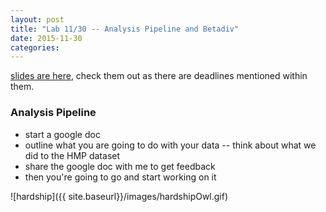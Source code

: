 ```yaml
---
layout: post
title: "Lab 11/30 -- Analysis Pipeline and Betadiv"
date: 2015-11-30
categories: 
---
```



[slides are here](https://docs.google.com/presentation/d/1PcQJV5CiPNyqvtXq9m3SycLFjTcKLntMBGYh1oluYlE/edit?usp=sharing), check them out as there are deadlines mentioned within them. 




### Analysis Pipeline 

- start a google doc
- outline what you are going to do with your data -- think about what we did to the HMP dataset
- share the google doc with me to get feedback 
- then you're going to go and start working on it

![hardship]({{ site.baseurl}}/images/hardshipOwl.gif)

